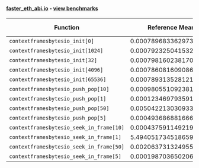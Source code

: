 #### [faster_eth_abi.io](https://github.com/BobTheBuidler/faster-eth-abi/blob/master/faster_eth_abi/io.py) - [view benchmarks](https://github.com/BobTheBuidler/faster-eth-abi/blob/master/benchmarks/test_io_benchmarks.py)

| Function | Reference Mean | Faster Mean | % Change | Speedup (%) | x Faster | Faster |
|----------|---------------|-------------|----------|-------------|----------|--------|
| `contextframesbytesio_init[0]` | 0.0007896833629737091 | 0.0007049832174213268 | 10.73% | 12.01% | 1.12x | ✅ |
| `contextframesbytesio_init[1024]` | 0.0007923250415329406 | 0.0007089600935253218 | 10.52% | 11.76% | 1.12x | ✅ |
| `contextframesbytesio_init[32]` | 0.0007981602381709216 | 0.0007045675822500151 | 11.73% | 13.28% | 1.13x | ✅ |
| `contextframesbytesio_init[4096]` | 0.000786081609086774 | 0.0007058098462103498 | 10.21% | 11.37% | 1.11x | ✅ |
| `contextframesbytesio_init[65536]` | 0.0007893135281212341 | 0.0007192887375201972 | 8.87% | 9.74% | 1.10x | ✅ |
| `contextframesbytesio_push_pop[10]` | 0.0009805510923813715 | 0.0009700306876839922 | 1.07% | 1.08% | 1.01x | ✅ |
| `contextframesbytesio_push_pop[1]` | 0.00012346979359146651 | 0.00011399373051026372 | 7.67% | 8.31% | 1.08x | ✅ |
| `contextframesbytesio_push_pop[50]` | 0.0050422130309330316 | 0.005181251840003825 | -2.76% | -2.68% | 0.97x | ❌ |
| `contextframesbytesio_push_pop[5]` | 0.0004936868816662574 | 0.00047880879742377653 | 3.01% | 3.11% | 1.03x | ✅ |
| `contextframesbytesio_seek_in_frame[10]` | 0.0004375911492199113 | 0.00043550179687260976 | 0.48% | 0.48% | 1.00x | ✅ |
| `contextframesbytesio_seek_in_frame[1]` | 5.494051734518659e-05 | 5.5186826115493636e-05 | -0.45% | -0.45% | 1.00x | ❌ |
| `contextframesbytesio_seek_in_frame[50]` | 0.0020637313249550113 | 0.002080129217759313 | -0.79% | -0.79% | 0.99x | ❌ |
| `contextframesbytesio_seek_in_frame[5]` | 0.00019870365020644375 | 0.00019962529767431783 | -0.46% | -0.46% | 1.00x | ❌ |
